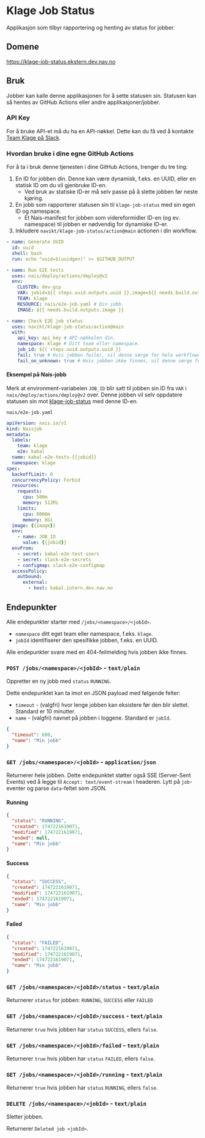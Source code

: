 # Klage Job Status
Applikasjon som tilbyr rapportering og henting av status for jobber.

## Domene
https://klage-job-status.ekstern.dev.nav.no

## Bruk
Jobber kan kalle denne applikasjonen for å sette statusen sin.
Statusen kan så hentes av GitHub Actions eller andre applikasjoner/jobber.

### API Key
For å bruke API-et må du ha en API-nøkkel. Dette kan du få ved å kontakte [Team Klage på Slack](https://nav-it.slack.com/archives/C01L59AQVQA).

### Hvordan bruke i dine egne GitHub Actions
For å ta i bruk denne tjenesten i dine GitHub Actions, trenger du tre ting:
1. En ID for jobben din. Denne kan være dynamisk, f.eks. en UUID, eller en statisk ID om du vil gjenbruke ID-en.
    - Ved bruk av statiske ID-er må selv passe på å slette jobben før neste kjøring.
2. En jobb som rapporterer statusen sin til `klage-job-status` med sin egen ID og namespace.
    - Et Nais-manifest for jobben som videreformidler ID-en (og ev. namespace) til jobben er nødvendig for dynamiske ID-er.
3. Inkludere `navikt/klage-job-status/action@main` actionen i din workflow.

```yaml
- name: Generate UUID
  id: uuid
  shell: bash
  run: echo "uuid=$(uuidgen)" >> $GITHUB_OUTPUT

- name: Run E2E tests
  uses: nais/deploy/actions/deploy@v2
  env:
    CLUSTER: dev-gcp
    VAR: jobid=${{ steps.uuid.outputs.uuid }},image=${{ needs.build.outputs.image }} # Ditt image og jobb-ID.
    TEAM: klage
    RESOURCE: nais/e2e-job.yaml # Din jobb.
    IMAGE: ${{ needs.build.outputs.image }}

- name: Check E2E job status
  uses: navikt/klage-job-status/action@main
  with:
    api_key: api_key # API-nøkkelen din.
    namespace: klage # Ditt team eller namespace.
    job_id: ${{ steps.uuid.outputs.uuid }}
    fail: true # Hvis jobben feiler, vil denne sørge for hele workflowen feiler.
    fail_on_unknown: true # Hvis jobben ikke finnes, vil denne sørge for hele workflowen feiler.
```

#### Eksempel på Nais-jobb
Merk at environment-variabelen `JOB_ID` blir satt til jobben sin ID fra `VAR` i `nais/deploy/actions/deploy@v2` over.
Denne jobben vil selv oppdatere statusen sin mot [klage-job-status](https://klage-job-status.ekstern.dev.nav.no) med denne ID-en.

`nais/e2e-job.yaml`
```yaml
apiVersion: nais.io/v1
kind: Naisjob
metadata:
  labels:
    team: klage
    e2e: kabal
  name: kabal-e2e-tests-{{jobid}}
  namespace: klage
spec:
  backoffLimit: 0
  concurrencyPolicy: Forbid
  resources:
    requests:
      cpu: 500m
      memory: 512Mi
    limits:
      cpu: 8000m
      memory: 8Gi
  image: {{image}}
  env:
    - name: JOB_ID
      value: {{jobid}}
  envFrom:
    - secret: kabal-e2e-test-users
    - secret: slack-e2e-secrets
    - configmap: slack-e2e-configmap
  accessPolicy:
    outbound:
      external:
        - host: kabal.intern.dev.nav.no
```

## Endepunkter
Alle endepunkter starter med `/jobs/<namespace>/<jobId>`.
- `namespace` ditt eget team eller namespace, f.eks. `klage`.
- `jobId` identifiserer den spesifikke jobben, f.eks. en UUID.

Alle endepunkter svare med en 404-feilmelding hvis jobben ikke finnes.

### `POST /jobs/<namespace>/<jobId>` - `text/plain`
Oppretter en ny jobb med `status` `RUNNING`.

Dette endepunktet kan ta imot en JSON payload med følgende felter:
- `timeout` - (valgfri) hvor lenge jobben kan eksistere før den blir slettet. Standard er 10 minutter.
- `name` - (valgfri) navnet på jobben i loggene. Standard er `jobId`.
```json
{
  "timeout": 600,
  "name": "Min jobb"
}
```

### `GET /jobs/<namespace>/<jobId>` - `application/json`
Returnerer hele jobben.
Dette endepunktet støtter også SSE (Server-Sent Events) ved å legge til `Accept: text/event-stream` i headeren.
Lytt på `job`-eventer og parse `data`-feltet som JSON.

#### Running
```json
{
  "status": "RUNNING",
  "created": 1747221619071,
  "modified": 1747221619071,
  "ended": null,
  "name": "Min jobb"
}
```

#### Success
```json
{
  "status": "SUCCESS",
  "created": 1747221619071,
  "modified": 1747221619071,
  "ended": 1747221619071,
  "name": "Min jobb"
}
```

#### Failed
```json
{
  "status": "FAILED",
  "created": 1747221619071,
  "modified": 1747221619071,
  "ended": 1747221619071,
  "name": "Min jobb"
}
```

### `GET /jobs/<namespace>/<jobId>/status` - `text/plain`
Returnerer `status` for jobben: `RUNNING`, `SUCCESS` eller `FAILED`

### `GET /jobs/<namespace>/<jobId>/success` - `text/plain`
Returnerer `true` hvis jobben har `status` `SUCCESS`, ellers `false`.

### `GET /jobs/<namespace>/<jobId>/failed` - `text/plain`
Returnerer `true` hvis jobben har `status` `FAILED`, ellers `false`.

### `GET /jobs/<namespace>/<jobId>/running` - `text/plain`
Returnerer `true` hvis jobben har `status` `RUNNING`, ellers `false`.

### `DELETE /jobs/<namespace>/<jobId>` - `text/plain`
Sletter jobben.

Returnerer `Deleted job <jobId>`.

